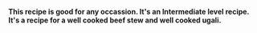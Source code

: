 **This recipe is good for any occassion.
It's an Intermediate level recipe.
It's a recipe for a well cooked beef stew and well cooked ugali.**